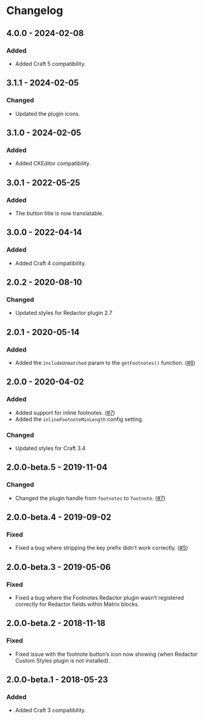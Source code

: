 # Changelog

## 4.0.0 - 2024-02-08

### Added
- Added Craft 5 compatibility.

## 3.1.1 - 2024-02-05

### Changed
- Updated the plugin icons.

## 3.1.0 - 2024-02-05

### Added
- Added CKEditor compatibility.

## 3.0.1 - 2022-05-25

### Added
- The button title is now translatable.

## 3.0.0 - 2022-04-14

### Added
- Added Craft 4 compatibility.

## 2.0.2 - 2020-08-10

### Changed
- Updated styles for Redactor plugin 2.7

## 2.0.1 - 2020-05-14

### Added
- Added the `includeUnmatched` param to the `getFootnotes()` function. ([#8](https://github.com/carlcs/craft-footnote/issues/8))

## 2.0.0 - 2020-04-02

### Added
- Added support for inline footnotes. ([#7](https://github.com/carlcs/craft-footnote/issues/7#issuecomment-595842870))
- Added the `inlineFootnoteMinLength` config setting.

### Changed
- Updated styles for Craft 3.4

## 2.0.0-beta.5 - 2019-11-04

### Changed
- Changed the plugin handle from `footnotes` to `footnote`. ([#7](https://github.com/carlcs/craft-footnote/issues/7))

## 2.0.0-beta.4 - 2019-09-02

### Fixed
- Fixed a bug where stripping the key prefix didn’t work correctly. ([#5](https://github.com/carlcs/craft-footnote/issues/5))

## 2.0.0-beta.3 - 2019-05-06

### Fixed
- Fixed a bug where the Footnotes Redactor plugin wasn’t registered correctly for Redactor fields within Matrix blocks.

## 2.0.0-beta.2 - 2018-11-18

### Fixed
- Fixed issue with the footnote button’s icon now showing (when Redactor Custom Styles plugin is not installed).

## 2.0.0-beta.1 - 2018-05-23

### Added
- Added Craft 3 compatibility.
